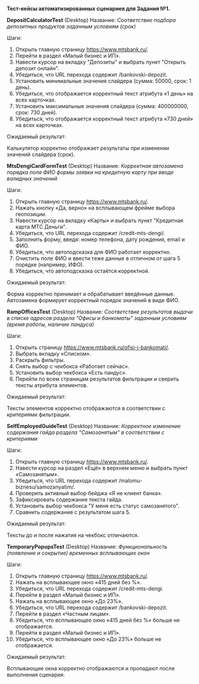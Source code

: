 **Тест-кейсы автоматизированных сценариев для Задания №1.**

**DepositCalculatorTest** (Desktop)
Название: _Соответствие подбора депозитных продуктов заданным условиям (срок)_

Шаги:

1. Открыть главную страницу https://www.mtsbank.ru/.
2. Перейти в раздел «Малый бизнес и ИП».
3. Навести курсор на вкладку "Депозиты" и выбрать пункт "Открыть депозит онлайн".
4. Убедиться, что URL перехода содержит /bankovski-depozit.
5. Установить минимальные значения слайдера (сумма: 50000, срок: 1 день).
6. Убедиться, что отображается корректный текст атрибута «1 день» на всех карточках.
7. Установить максимальные значения слайдера (сумма: 400000000, срок: 730 дней).
8. Убедиться, что отображается корректный текст атрибута «730 дней» на всех карточках.

Ожидаемый результат:

Калькулятор корректно отображает результаты при изменении значений слайдера (срок).



**MtsDengiCardFormTest** (Desktop)
Название: _Корректная автозамена порядка поля ФИО формы заявки на кредитную карту при вводе валидных значений_

Шаги:

1. Открыть главную страницу https://www.mtsbank.ru/.
2. Нажать кнопку «Да, верно» на всплывающем фрейме выбора геопозиции.
3. Навести курсор на вкладку «Карты» и выбрать пункт "Кредитная карта МТС Деньги".
4. Убедиться, что URL перехода содержит /credit-mts-dengi/.
5. Заполнить форму, введя: номер телефона, дату рождения, email и ФИО.
6. Убедиться, что автоподсказка для ФИО работает корректно.
7. Очистить поле ФИО и ввести теже данные в отличном от шага 5 порядке (например, ИФО).
8. Убедиться, что автоподсказка остаётся корректной.

Ожидаемый результат:

Форма корректно принимает и обрабатывает введённые данные.
Автозамена формирует корректный порядок значений в виде ФИО.



**RampOfficesTest** (Desktop)
Название: _Соответствие результатов выдачи в списке адресов раздела "Офисы и банкоматы"
          заданным условиям (время работы, наличие пандуса)_

Шаги:

1. Открыть страницу https://www.mtsbank.ru/ofisi-i-bankomati/.
2. Выбрать вкладку «Списком».
3. Раскрыть фильтры.
4. Снять выбор с чекбокса «Работает сейчас».
5. Установить выбор чекбокса «Есть пандус».
6. Перейти по всем страницам результатов фильтрации и сверить тексты атрибута элементов.

Ожидаемый результат:

Тексты элементов корректно отображаются в соответствии с критериями фильтрации.



**SelfEmployedGuideTest** (Desktop)
Название: _Корректное изменение содержания гайда раздела "Самозанятым" в соответствии с критериями_

Шаги:

1. Открыть главную страницу https://www.mtsbank.ru/.
2. Навести курсор на раздел «Ещё» в верхнем меню и выбрать пункт «Самозанятым».
3. Убедиться, что URL перехода содержит /malomu-biznesu/samozanyatim/.
4. Проверить активный выбор бейджа «Я не клиент банка».
5. Зафиксировать содержание текста гайда.
6. Установить выбор чекбокса "У меня есть статус самозанятого".
7. Сравнить содержание с результатом шага 5.

Ожидаемый результат:

Тексты до и после нажатия на чекбокс отличаются.



**TemporaryPopupsTest** (Desktop)
Название: _Функциональность (появление и сокрытие) временных всплывающих окон_

Шаги:

1. Открыть главную страницу https://www.mtsbank.ru/.
2. Нажать на всплывающее окно «415 дней без %».
3. Убедиться, что URL перехода содержит /credit-mts-dengi.
4. Перейти в раздел «Малый бизнес и ИП».
5. Нажать на всплывающее окно «До 23%».
6. Убедиться, что URL перехода содержит /bankovski-depozit.
7. Перейти в раздел «Частным лицам».
8. Убедиться, что всплывающее окно «415 дней без %» больше не отображается.
9. Перейти в раздел «Малый бизнес и ИП».
10. Убедиться, что всплывающее окно «До 23%» больше не отображается.

Ожидаемый результат:

Всплывающие окна корректно отображаются и пропадают после выполнения сценария.